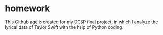 # homework
This Github age is created for my DCSP final project, in which I analyze the lyrical data of Taylor Swift with the help of Python coding.
